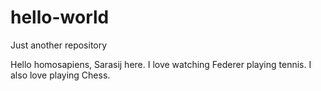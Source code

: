 # hello-world
Just another repository

Hello homosapiens,
Sarasij here. I love watching Federer playing tennis. I also love playing Chess.
